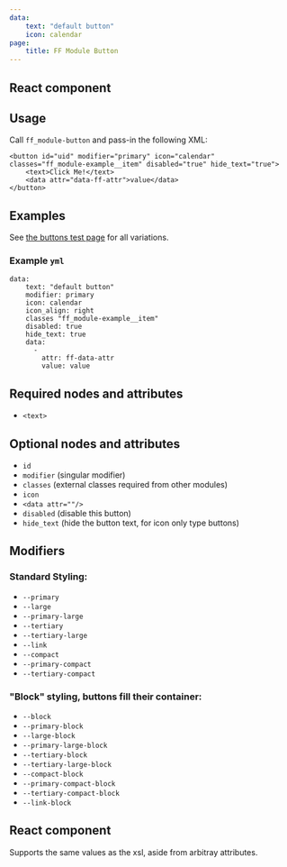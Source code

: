 ```yaml
---
data:
    text: "default button"
    icon: calendar
page: 
    title: FF Module Button
---
```


## React component

<div data-ff_module-buttons="" ></div>

## Usage

Call `ff_module-button` and pass-in the following XML:

```
<button id="uid" modifier="primary" icon="calendar" classes="ff_module-example__item" disabled="true" hide_text="true">
    <text>Click Me!</text>
    <data attr="data-ff-attr">value</data>
</button>
```

## Examples 

See [the buttons test page](/tests/buttons.html) for all variations.

### Example `yml`

```
data:
    text: "default button"
    modifier: primary
    icon: calendar
    icon_align: right
    classes "ff_module-example__item"
    disabled: true
    hide_text: true
    data:
      -
        attr: ff-data-attr
        value: value
```

## Required nodes and attributes

* `<text>`

## Optional nodes and attributes

* `id`
* `modifier` (singular modifier)
* `classes` (external classes required from other modules)
* `icon`
* `<data attr=""/>`
* `disabled` (disable this button)
* `hide_text` (hide the button text, for icon only type buttons) 

## Modifiers

### Standard Styling:

* `--primary`
* `--large`
* `--primary-large`
* `--tertiary`
* `--tertiary-large`
* `--link`
* `--compact`
* `--primary-compact`
* `--tertiary-compact`

### "Block" styling, buttons fill their container:

* `--block`
* `--primary-block`
* `--large-block`
* `--primary-large-block`
* `--tertiary-block`
* `--tertiary-large-block`
* `--compact-block`
* `--primary-compact-block`
* `--tertiary-compact-block`
* `--link-block`



## React component 
Supports the same values as the xsl, aside from arbitray attributes.
